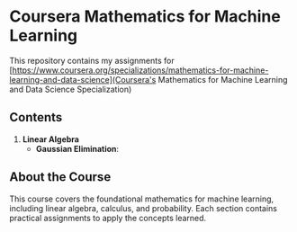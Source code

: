 # Coursera Mathematics for Machine Learning

This repository contains my assignments for [https://www.coursera.org/specializations/mathematics-for-machine-learning-and-data-science](Coursera's Mathematics for Machine Learning and Data Science Specialization) 

## Contents

1. **Linear Algebra**
   - **Gaussian Elimination**: 

## About the Course

This course covers the foundational mathematics for machine learning, including linear algebra, calculus, and probability. Each section contains practical assignments to apply the concepts learned.

